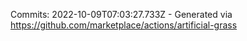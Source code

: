 Commits: 2022-10-09T07:03:27.733Z - Generated via https://github.com/marketplace/actions/artificial-grass
<br>
